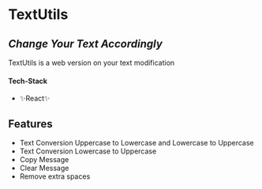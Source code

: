 # TextUtils

## _Change Your Text Accordingly_

TextUtils is a web version on your text modification

#### Tech-Stack

- ✨React✨

## Features

- Text Conversion Uppercase to Lowercase and Lowercase to Uppercase
- Text Conversion Lowercase to Uppercase
- Copy Message
- Clear Message
- Remove extra spaces
